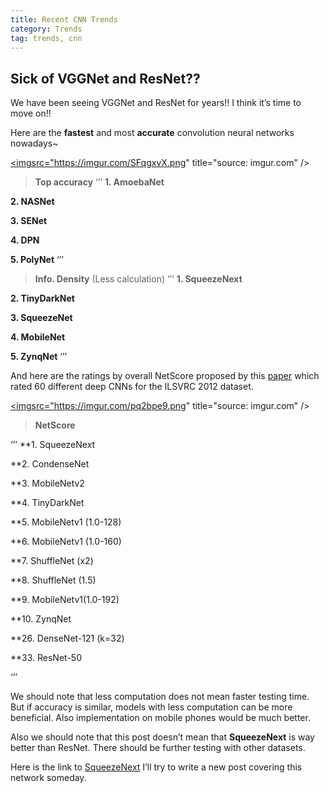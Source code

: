 ```yaml
---
title: Recent CNN Trends
category: Trends
tag: trends, cnn
---
```



## Sick of VGGNet and ResNet??

We have been seeing VGGNet and ResNet for years!! I think it’s time to move on!!

Here are the **fastest** and most **accurate** convolution neural networks nowadays~

<a href="https://imgur.com/SFqgxvX"><imgsrc="https://imgur.com/SFqgxvX.png" title="source: imgur.com" /></a>

> **Top accuracy**
‘’’
**1. AmoebaNet**

**2. NASNet**

**3. SENet**

**4. DPN**

**5. PolyNet**
‘’’

> **Info. Density** (Less calculation)
‘’’
**1. SqueezeNext**

**2. TinyDarkNet**

**3. SqueezeNet**

**4. MobileNet**

**5. ZynqNet**
‘’’

And here are the ratings by overall NetScore proposed by this [paper](https://arxiv.org/abs/1806.05512) which rated 60 different deep CNNs for the ILSVRC 2012 dataset.

<a href="https://imgur.com/pq2bpe9"><imgsrc="https://imgur.com/pq2bpe9.png" title="source: imgur.com" /></a>

> **NetScore** 

‘’’
**1. SqueezeNext

**2. CondenseNet

**3. MobileNetv2

**4. TinyDarkNet

**5. MobileNetv1 (1.0-128)

**6. MobileNetv1 (1.0-160)

**7. ShuffleNet (x2)

**8. ShuffleNet (1.5)

**9. MobileNetv1(1.0-192)

**10. ZynqNet

**26. DenseNet-121 (k=32)

**33. ResNet-50

‘’’

We should note that less computation does not mean faster testing time. But if accuracy is similar, models with less computation can be more beneficial. Also implementation on mobile phones would be much better. 

Also we should note that this post doesn’t mean that **SqueezeNext** is way better than ResNet. There should be further testing with other datasets.


Here is the link to [SqueezeNext]( https://arxiv.org/abs/1803.10615)
I’ll try to write a new post covering this network someday.
